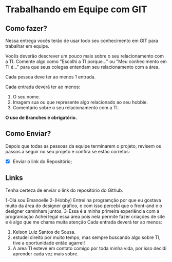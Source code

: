 # Trabalhando em Equipe com GIT

## Como fazer?

Nessa entrega vocês terão de usar todo seu conhecimento em GIT para trabalhar em equipe.

Vocês deverão descrever um pouco mais sobre o seu relacionamento com a TI. Comente algo como "Escolhi a TI porque..." ou "Meu conhecimento em TI é..." para que seus colegas entendam seu relacionamento com a área.

Cada pessoa deve ter ao menos 1 entrada.

Cada entrada deverá ter ao menos:
1. O seu nome.
2. Imagem sua ou que represente algo relacionado ao seu hobbie.
3. Comentário sobre o seu relacionamento com a TI.

__O uso de Branches é obrigatório.__

## Como Enviar?

Depois que todas as pessoas da equipe terminarem o projeto, revisem os passos a seguir no seu projeto e confira se estão corretos:
- [x] Enviar o link do Repositório;

## Links
Tenha certeza de enviar o link do repositório do Github.

1-Olá sou Emanoelle
2-(Hobby) Entrei na programção por que eu gostava muito da área do designer gráfico, e com isso percebi que o front-and e o designer caminham juntos.
3-Essa é a minha primeira experiência com a programação
Achei legal essa área pois nela permite fazer criações de site e é algo que me chama muita atenção
Cada entrada deverá ter ao menos:




1. Kelson Luiz Santos de Sousa.
2. estudei direito por muito tempo, mas sempre buscando algo sobre TI, tive a oportunidade então agarrei!
3. A area TI esteve em contato comigo por toda minha vida, por isso decidi aprender cada vez mais sobre.

